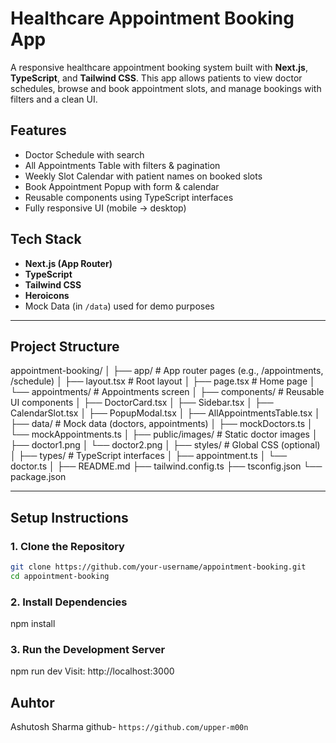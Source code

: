 #  Healthcare Appointment Booking App

A responsive healthcare appointment booking system built with **Next.js**, **TypeScript**, and **Tailwind CSS**. This app allows patients to view doctor schedules, browse and book appointment slots, and manage bookings with filters and a clean UI.

##  Features

-  Doctor Schedule with search
-  All Appointments Table with filters & pagination
-  Weekly Slot Calendar with patient names on booked slots
-  Book Appointment Popup with form & calendar
-  Reusable components using TypeScript interfaces
-  Fully responsive UI (mobile → desktop)

##  Tech Stack

- **Next.js (App Router)**
- **TypeScript**
- **Tailwind CSS**
- **Heroicons**
- Mock Data (in `/data`) used for demo purposes

---

##  Project Structure

appointment-booking/
│
├── app/ # App router pages (e.g., /appointments, /schedule)
│ ├── layout.tsx # Root layout
│ ├── page.tsx # Home page
│ └── appointments/ # Appointments screen
│
├── components/ # Reusable UI components
│ ├── DoctorCard.tsx
│ ├── Sidebar.tsx
│ ├── CalendarSlot.tsx
│ ├── PopupModal.tsx
│ ├── AllAppointmentsTable.tsx
│
├── data/ # Mock data (doctors, appointments)
│ ├── mockDoctors.ts
│ └── mockAppointments.ts
│
├── public/images/ # Static doctor images
│ ├── doctor1.png
│ └── doctor2.png
│
├── styles/ # Global CSS (optional)
│
├── types/ # TypeScript interfaces
│ ├── appointment.ts
│ └── doctor.ts
│
├── README.md
├── tailwind.config.ts
├── tsconfig.json
└── package.json


---

##  Setup Instructions

### 1. **Clone the Repository**

```bash
git clone https://github.com/your-username/appointment-booking.git
cd appointment-booking
```

### 2. **Install Dependencies**

npm install

### 3. **Run the Development Server**

npm run dev
Visit: http://localhost:3000


## Auhtor

Ashutosh Sharma
github- ```https://github.com/upper-m00n```
